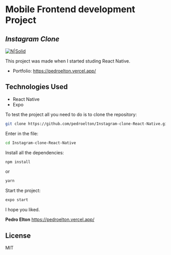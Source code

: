 # Mobile Frontend development Project

## _Instagram Clone_

[![N|Solid](https://pedroelton.com/wp-content/uploads/2022/03/logo-light.svg)](https://pedroelton.vercel.app/)

This project was made when I started studing React Native.

- Portfolio: https://pedroelton.vercel.app/

## Technologies Used

- React Native
- Expo

To test the project all you need to do is to clone the repository:

```sh
git clone https://github.com/pedroelton/Instagram-clone-React-Native.git
```

Enter in the file:

```sh
cd Instagram-clone-React-Native
```

Install all the dependencies:

```sh
npm install
```

or

```sh
yarn
```

Start the project:

```sh
expo start
```

I hope you liked.

**Pedro Elton**
https://pedroelton.vercel.app/

## License

MIT
